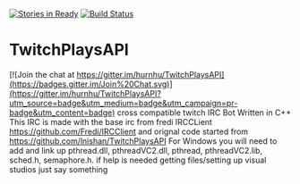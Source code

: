 [![Stories in Ready](https://badge.waffle.io/hurnhu/TwitchPlaysAPI.png?label=ready&title=Ready)](https://waffle.io/hurnhu/TwitchPlaysAPI)
[![Build Status](https://travis-ci.org/hurnhu/TwitchPlaysAPI.svg?branch=master)](https://travis-ci.org/hurnhu/TwitchPlaysAPI)
# TwitchPlaysAPI

[![Join the chat at https://gitter.im/hurnhu/TwitchPlaysAPI](https://badges.gitter.im/Join%20Chat.svg)](https://gitter.im/hurnhu/TwitchPlaysAPI?utm_source=badge&utm_medium=badge&utm_campaign=pr-badge&utm_content=badge)
cross compatible twitch IRC Bot Written in C++
This IRC is made with the base irc from fredi IRCCLient https://github.com/Fredi/IRCClient
and orignal code started from https://github.com/lnishan/TwitchPlaysAPI
For Windows you will need to add and link up pthread.dll, pthreadVC2.dll, pthread, pthreadVC2.lib, sched.h, semaphore.h. 
if help is needed getting files/setting up visual studios just say something

